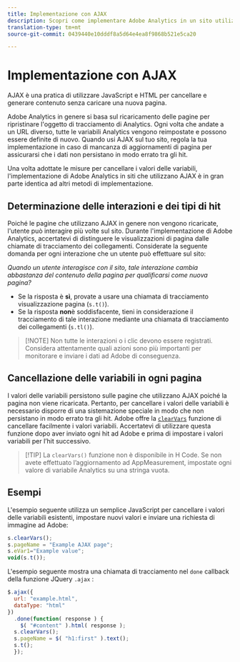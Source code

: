 ```yaml
---
title: Implementazione con AJAX
description: Scopri come implementare Adobe Analytics in un sito utilizzando AJAX.
translation-type: tm+mt
source-git-commit: 0439440e10dddf8a5d64e4ea8f9868b521e5ca20

---
```



# Implementazione con AJAX

AJAX è una pratica di utilizzare JavaScript e HTML per cancellare e generare contenuto senza caricare una nuova pagina.

Adobe Analytics in genere si basa sul ricaricamento delle pagine per ripristinare l&#39;oggetto di tracciamento di Analytics. Ogni volta che andate a un URL diverso, tutte le variabili Analytics vengono reimpostate e possono essere definite di nuovo. Quando usi AJAX sul tuo sito, regola la tua implementazione in caso di mancanza di aggiornamenti di pagina per assicurarsi che i dati non persistano in modo errato tra gli hit.

Una volta adottate le misure per cancellare i valori delle variabili, l&#39;implementazione di Adobe Analytics in siti che utilizzano AJAX è in gran parte identica ad altri metodi di implementazione.

## Determinazione delle interazioni e dei tipi di hit

Poiché le pagine che utilizzano AJAX in genere non vengono ricaricate, l&#39;utente può interagire più volte sul sito. Durante l&#39;implementazione di Adobe Analytics, accertatevi di distinguere le visualizzazioni di pagina dalle chiamate di tracciamento dei collegamenti. Considerate la seguente domanda per ogni interazione che un utente può effettuare sul sito:

*Quando un utente interagisce con il sito, tale interazione cambia abbastanza del contenuto della pagina per qualificarsi come nuova pagina?*

* Se la risposta è **sì**, provate a usare una chiamata di tracciamento visualizzazione pagina (`s.t()`).
* Se la risposta **non**&#x200B;è soddisfacente, tieni in considerazione il tracciamento di tale interazione mediante una chiamata di tracciamento dei collegamenti (`s.tl()`).

> [!NOTE] Non tutte le interazioni o i clic devono essere registrati. Considera attentamente quali azioni sono più importanti per monitorare e inviare i dati ad Adobe di conseguenza.

## Cancellazione delle variabili in ogni pagina

I valori delle variabili persistono sulle pagine che utilizzano AJAX poiché la pagina non viene ricaricata. Pertanto, per cancellare i valori delle variabili è necessario disporre di una sistemazione speciale in modo che non persistano in modo errato tra gli hit. Adobe offre la [`clearVars`](../vars/functions/clearvars.md) funzione di cancellare facilmente i valori variabili. Accertatevi di utilizzare questa funzione dopo aver inviato ogni hit ad Adobe e prima di impostare i valori variabili per l’hit successivo.

> [!TIP] La `clearVars()` funzione non è disponibile in H Code. Se non avete effettuato l’aggiornamento ad AppMeasurement, impostate ogni valore di variabile Analytics su una stringa vuota.

## Esempi

L&#39;esempio seguente utilizza un semplice JavaScript per cancellare i valori delle variabili esistenti, impostare nuovi valori e inviare una richiesta di immagine ad Adobe:

```js
s.clearVars();
s.pageName = "Example AJAX page";
s.eVar1="Example value";
void(s.t());
```

L&#39;esempio seguente mostra una chiamata di tracciamento nel `done` callback della funzione JQuery `.ajax` :

```js
$.ajax({
  url: "example.html",
  dataType: "html"
})
  .done(function( response ) {
    $( "#content" ).html( response );
  s.clearVars();
  s.pageName = $( "h1:first" ).text();
  s.t();
  });
```
